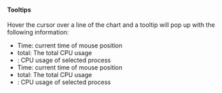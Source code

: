 #### Tooltips

Hover the cursor over a line of the chart and a tooltip will pop up with the following information:
- Time: current time of mouse position
- total: The total CPU usage
- <process>: CPU usage of selected process
- Time: current time of mouse position
- total: The total CPU usage
- <process>: CPU usage of selected process